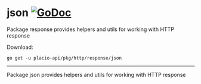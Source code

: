 # json [![GoDoc](https://godoc.org/placio-api/pkg/http/response/json?status.svg)](https://godoc.org/placio-api/pkg/http/response/json)

Package response provides helpers and utils for working with HTTP response

Download:

```shell
go get -u placio-api/pkg/http/response/json
```

---

Package json provides helpers and utils for working with HTTP response
